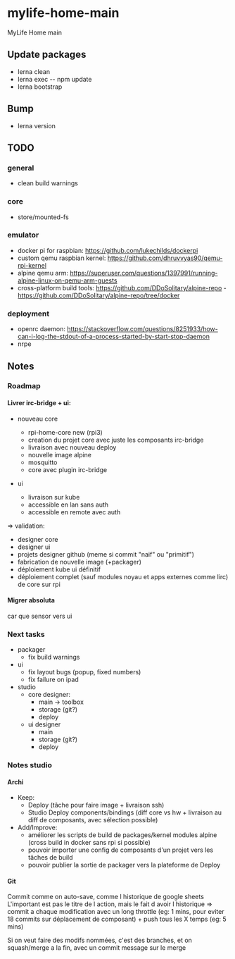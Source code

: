 # mylife-home-main
MyLife Home main

## Update packages
 - lerna clean
 - lerna exec -- npm update
 - lerna bootstrap

## Bump
 - lerna version

## TODO

### general
 - clean build warnings

### core
 - store/mounted-fs

### emulator
 - docker pi for raspbian: https://github.com/lukechilds/dockerpi
 - custom qemu raspbian kernel: https://github.com/dhruvvyas90/qemu-rpi-kernel
 - alpine qemu arm: https://superuser.com/questions/1397991/running-alpine-linux-on-qemu-arm-guests
 - cross-platform build tools: https://github.com/DDoSolitary/alpine-repo - https://github.com/DDoSolitary/alpine-repo/tree/docker

### deployment
 - openrc daemon: https://stackoverflow.com/questions/8251933/how-can-i-log-the-stdout-of-a-process-started-by-start-stop-daemon
 - nrpe

## Notes

### Roadmap

#### Livrer irc-bridge + ui:

 - nouveau core
   - rpi-home-core new (rpi3)
   - creation du projet core avec juste les composants irc-bridge
   - livraison avec nouveau deploy  
   - nouvelle image alpine
   - mosquitto
   - core avec plugin irc-bridge

 - ui
   - livraison sur kube
   - accessible en lan sans auth
   - accessible en remote avec auth

=> validation:
 - designer core
 - designer ui
 - projets designer github (meme si commit "naif" ou "primitif")
 - fabrication de nouvelle image (+packager)
 - déploiement kube ui définitif
 - déploiement complet (sauf modules noyau et apps externes comme lirc) de core sur rpi

#### Migrer absoluta

car que sensor vers ui

### Next tasks

- packager
  - fix build warnings
- ui
  - fix layout bugs (popup, fixed numbers)
  - fix failure on ipad
- studio
  - core designer:
    - main -> toolbox
    - storage (git?)
    - deploy
  - ui designer
    - main
    - storage (git?)
    - deploy


### Notes studio

#### Archi
 - Keep:
   - Deploy (tâche pour faire image + livraison ssh)
   - Studio Deploy components/bindings (diff core vs hw + livraison au diff de composants, avec sélection possible)
 - Add/Improve:
   - améliorer les scripts de build de packages/kernel modules alpine (cross build in docker sans rpi si possible)
   - pouvoir importer une config de composants d'un projet vers les tâches de build
   - pouvoir publier la sortie de packager vers la plateforme de Deploy

#### Git
Commit comme on auto-save, comme l historique de google sheets
L'important est pas le titre de l action, mais le fait d avoir l historique
=> commit a chaque modification avec un long throttle (eg: 1 mins, pour eviter 18 commits sur déplacement de composant) + push tous les X temps (eg: 5 mins)

Si on veut faire des modifs nommées, c'est des branches, et on squash/merge a la fin, avec un commit message sur le merge